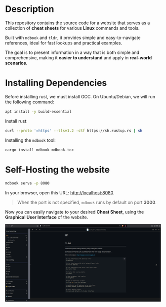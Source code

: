 # Description  

This repository contains the source code for a website
that serves as a collection of **cheat sheets** for various **Linux** commands and tools.  

Built with `mdbook` and `tldr`,
it provides simple and easy-to-navigate references,
ideal for fast lookups and practical examples.

The goal is to present information in a way that is both simple and comprehensive,
making it **easier to understand** and apply in **real-world scenarios**.



# Installing Dependencies

Before installing rust, we must install GCC.
On Ubuntu/Debian, we will run the following command:


```sh
apt install -y build-essential
```

Install rust:

```sh
curl --proto '=https' --tlsv1.2 -sSf https://sh.rustup.rs | sh
```


Installing the `mdbook` tool:

```sh
cargo install mdbook mdbook-toc
```


# Self-Hosting the website


```sh
mdbook serve -p 8080
```

In your browser, open this URL: <http://localhost:8080>.

> When the port is not specified, `mdbook` runs by default on port **3000**.


Now you can easily navigate to your desired **Cheat Sheet**, using the **Graphical User Interface** of the website.

![img](./website-screen-shot.png)